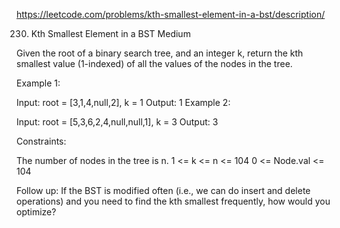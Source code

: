 https://leetcode.com/problems/kth-smallest-element-in-a-bst/description/

230. Kth Smallest Element in a BST
Medium



Given the root of a binary search tree, and an integer k, return the
kth smallest value (1-indexed) of all the values of the nodes in the tree.

 

Example 1:


Input: root = [3,1,4,null,2], k = 1
Output: 1
Example 2:


Input: root = [5,3,6,2,4,null,null,1], k = 3
Output: 3
 

Constraints:

The number of nodes in the tree is n.
1 <= k <= n <= 104
0 <= Node.val <= 104
 

Follow up: If the BST is modified often (i.e., we can do insert and
delete operations) and you need to find the kth smallest frequently,
how would you optimize?

